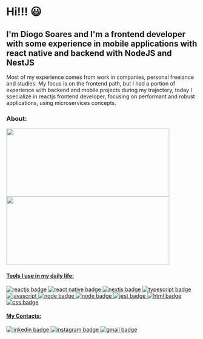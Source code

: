 # Hi!!! 😃

## I'm Diogo Soares and I'm a frontend developer with some experience in mobile applications with react native and backend with NodeJS and NestJS

Most of my experience comes from work in companies, personal freelance and studies. My focus is on the frontend path, but I had a portion of experience with backend and mobile projects during my trajectory, today I specialize in reactjs frontend developer, focusing on performant and robust applications, using microservices concepts.

### About:

  <div>
    <a href="https://github.com/dioggosoares">
    <img width="430px" height="180em" src="https://github-readme-stats.vercel.app/api?username=dioggosoares&show_icons=true&theme=omni&include_all_commits=true&count_private=true"/>
    <img width="430px" height="180em" src="https://github-readme-stats.vercel.app/api/top-langs/?username=dioggosoares&layout=compact&langs_count=7&theme=omni"/>
  </div>

#### Tools I use in my daily life:

  <div>
    <img src="https://img.shields.io/badge/react-%2320232a.svg?style=for-the-badge&logo=react&logoColor=%2361DAFB" alt="reactjs badge" />
    <img src="https://img.shields.io/badge/react_native-%2320232a.svg?style=for-the-badge&logo=react&logoColor=%2361DAFB" alt="react native badge" />  
    <img src="https://img.shields.io/badge/Next-black?style=for-the-badge&logo=next.js&logoColor=white" alt="nextjs badge"/>  
    <img src="https://img.shields.io/badge/typescript-%23007ACC.svg?style=for-the-badge&logo=typescript&logoColor=white" alt="typescript badge" />
    <img src="https://img.shields.io/badge/javascript-%23323330.svg?style=for-the-badge&logo=javascript&logoColor=%23F7DF1E" alt="javascript" />
    <img src="https://img.shields.io/badge/node.js-6DA55F?style=for-the-badge&logo=node.js&logoColor=white" alt="node badge" />  
    <img src="https://img.shields.io/badge/nest.js-ec00c8?style=for-the-badge&logo=nestjs&logoColor=white" alt="node badge" />  
    <img src="https://img.shields.io/badge/-jest-%23C21325?style=for-the-badge&logo=jest&logoColor=white" alt="jest badge" />  
    <img src="https://img.shields.io/badge/html5-%23E34F26.svg?style=for-the-badge&logo=html5&logoColor=white" alt="html badge" />
    <img src="https://img.shields.io/badge/css3-%231572B6.svg?style=for-the-badge&logo=css3&logoColor=white" alt="css badge" />   
  </div>

#### My Contacts:

  <div>
    <a href="https://linkedin.com/in/diogo-soares-993022180" target="_blank">
      <img src="https://img.shields.io/badge/linkedin-%230077B5.svg?style=for-the-badge&logo=linkedin&logoColor=white" alt="linkedin badge"/>
    </a>
    <a href="https://www.instagram.com/dioggo/" target="_blank">
      <img src="https://img.shields.io/badge/Instagram-%23E4405F.svg?style=for-the-badge&logo=Instagram&logoColor=white" alt="instagram badge"/>
    </a>         
    <a href="mailto:dioggosoares35@gmail.com" target="_blank">
      <img src="https://img.shields.io/badge/Gmail-D14836?style=for-the-badge&logo=gmail&logoColor=white" alt="gmail badge"/>
    </a>
  </div>

  <!-- ### About: 

[![Diogo Soares Status](https://github-readme-stats.vercel.app/api?username=dioggosoares&show_icons=true&theme=omni&include_all_commits=true&count_private=true)](https://github.com/dioggosoares/)
[![Top Linguagens](https://github-readme-stats.vercel.app/api/top-langs/?username=dioggosoares&layout=compact&langs_count=7&theme=omni)](https://github.com/dioggosoares/) -->
